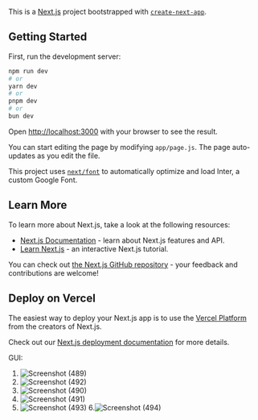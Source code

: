 This is a [Next.js](https://nextjs.org/) project bootstrapped with [`create-next-app`](https://github.com/vercel/next.js/tree/canary/packages/create-next-app).

## Getting Started

First, run the development server:

```bash
npm run dev
# or
yarn dev
# or
pnpm dev
# or
bun dev
```

Open [http://localhost:3000](http://localhost:3000) with your browser to see the result.

You can start editing the page by modifying `app/page.js`. The page auto-updates as you edit the file.

This project uses [`next/font`](https://nextjs.org/docs/basic-features/font-optimization) to automatically optimize and load Inter, a custom Google Font.

## Learn More

To learn more about Next.js, take a look at the following resources:

- [Next.js Documentation](https://nextjs.org/docs) - learn about Next.js features and API.
- [Learn Next.js](https://nextjs.org/learn) - an interactive Next.js tutorial.

You can check out [the Next.js GitHub repository](https://github.com/vercel/next.js/) - your feedback and contributions are welcome!

## Deploy on Vercel

The easiest way to deploy your Next.js app is to use the [Vercel Platform](https://vercel.com/new?utm_medium=default-template&filter=next.js&utm_source=create-next-app&utm_campaign=create-next-app-readme) from the creators of Next.js.

Check out our [Next.js deployment documentation](https://nextjs.org/docs/deployment) for more details.

GUI:

1. ![Screenshot (489)](https://github.com/Bhumika07092001/Necxis/assets/109783089/637c6d10-3983-4dec-8444-53b36076d637)
2. ![Screenshot (492)](https://github.com/Bhumika07092001/Necxis/assets/109783089/bffc2969-ed5b-44a8-95a7-81aeb50ff090)
3. ![Screenshot (490)](https://github.com/Bhumika07092001/Necxis/assets/109783089/1aeff31e-08f6-417b-8f60-6c7e3ce9e5be)
4. ![Screenshot (491)](https://github.com/Bhumika07092001/Necxis/assets/109783089/5adb9302-3e81-4902-a4c4-9c356cd65ec0)
5. ![Screenshot (493)](https://github.com/Bhumika07092001/Necxis/assets/109783089/a4319cbc-508e-4754-b82c-af4a7415bb20)
6.![Screenshot (494)](https://github.com/Bhumika07092001/Necxis/assets/109783089/acbcdccd-f6be-46ca-b978-d45f8922a00b)





